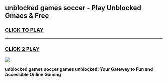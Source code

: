 
## unblocked games soccer - Play Unblocked Gmaes & Free
<h3>
<a href="https://premium.freeplayer.one?title=unblocked_games_soccer&ref=19F">CLICK TO PLAY</a></h3>
<hr>

<h3>
<a href="https://premium.freeplayer.one?title=unblocked_games_soccer&ref=19F">CLICK 2 PLAY</a>
  
</h3>

<a href="https://premium.freeplayer.one?title=unblocked_games_soccer&ref=19F/"><img src="https://clearcache.store/games.png"></a>


**unblocked games soccer games unblocked: Your Gateway to Fun and Accessible Online Gaming**
